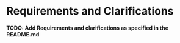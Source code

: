 # Requirements and Clarifications

**TODO: Add Requirements and clarifications as specified in the README.md**
